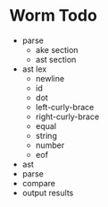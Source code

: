 # Worm Todo
* parse
  * ake section
  * ast section
* ast lex
  * newline
  * id
  * dot
  * left-curly-brace
  * right-curly-brace
  * equal
  * string
  * number
  * eof
* ast
* parse
* compare
* output results